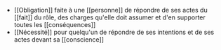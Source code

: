 - [[Obligation]] faite à une [[personne]] de répondre de ses actes du [[fait]] du rôle, des charges qu'elle doit assumer et d'en supporter toutes les [[conséquences]]
- [[Nécessité]] pour quelqu'un de répondre de ses intentions et de ses actes devant sa [[conscience]]